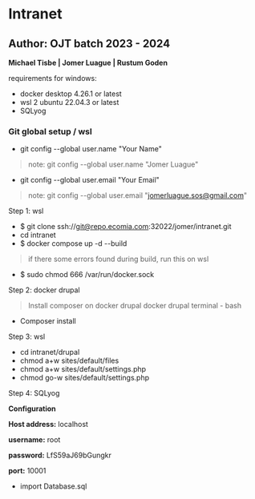 # Intranet
## Author: OJT batch 2023 - 2024
**Michael Tisbe | Jomer Luague | Rustum Goden**

requirements for windows:
- docker desktop 4.26.1 or latest
- wsl 2 ubuntu 22.04.3 or latest
- SQLyog

### Git global setup / wsl

- git config --global user.name "Your Name"  
> note: git config --global user.name "Jomer Luague"
- git config --global user.email "Your Email"  
> note: git config --global user.email "jomerluague.sos@gmail.com"

Step 1: wsl
- $ git clone ssh://git@repo.ecomia.com:32022/jomer/intranet.git
- cd intranet
- $ docker compose up -d --build
> if there some errors found during build, run this on wsl
- $ sudo chmod 666 /var/run/docker.sock

Step 2: docker drupal
> Install composer on docker drupal
> docker drupal terminal - bash
- Composer install

Step 3: wsl
- cd intranet/drupal
- chmod a+w sites/default/files
- chmod a+w sites/default/settings.php
- chmod go-w sites/default/settings.php

Step 4: SQLyog

**Configuration**

**Host address:** localhost

**username:** root

**password:** LfS59aJ69bGungkr

**port:** 10001

- import Database.sql
